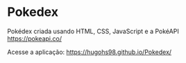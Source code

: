 # Pokedex
 Pokédex criada usando HTML, CSS, JavaScript e a PokéAPI https://pokeapi.co/ 
 
 Acesse a aplicação: https://hugohs98.github.io/Pokedex/
